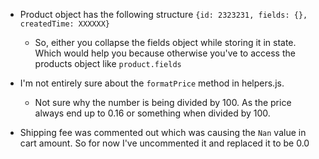 * Product object has the following structure
`{id: 2323231, fields: {}, createdTime: XXXXXX}`
  * So, either you collapse the fields object while storing it in state. Which would help you because otherwise you've to access the products object like `product.fields`
    
* I'm not entirely sure about the `formatPrice` method in helpers.js.
    * Not sure why the number is being divided by 100. As the price always end up to 0.16 or something when divided by 100.
    
* Shipping fee was commented out which was causing the `Nan` value in cart amount. So for now I've uncommented it and replaced it to be 0.0